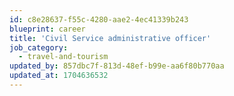 ```yaml
---
id: c8e28637-f55c-4280-aae2-4ec41339b243
blueprint: career
title: 'Civil Service administrative officer'
job_category:
  - travel-and-tourism
updated_by: 857dbc7f-813d-48ef-b99e-aa6f80b770aa
updated_at: 1704636532
---
```

